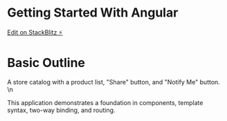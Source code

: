 # Getting Started With Angular

[Edit on StackBlitz ⚡️](https://stackblitz.com/edit/angular-xzhszm-hpeduq)

<h1>Basic Outline</h1>
A store catalog with a product list, "Share" button, and "Notify Me" button. \n

This application demonstrates a foundation in components, template syntax, two-way binding, and routing. 
